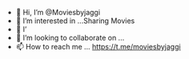 - 👋 Hi, I’m @Moviesbyjaggi
- 👀 I’m interested in ...Sharing Movies
- 🌱 I’
- 💞️ I’m looking to collaborate on ...
- 📫 How to reach me ... https://t.me/moviesbyjaggi

<!---
Moviesbyjaggi/Moviesbyjaggi is a ✨ special ✨ repository because its `README.md` (this file) appears on your GitHub profile.


